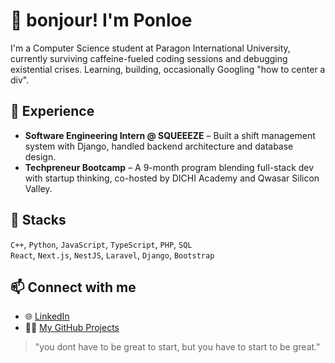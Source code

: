 # 👋 bonjour! I'm Ponloe

I'm a Computer Science student at Paragon International University, currently surviving caffeine-fueled coding sessions and debugging existential crises. Learning, building, occasionally Googling "how to center a div".

## 💼 Experience
- **Software Engineering Intern @ SQUEEEZE** – Built a shift management system with Django, handled backend architecture and database design.
- **Techpreneur Bootcamp** – A 9-month program blending full-stack dev with startup thinking, co-hosted by DICHI Academy and Qwasar Silicon Valley.

## 🧰 Stacks 
`C++`, `Python`, `JavaScript`, `TypeScript`, `PHP`, `SQL`  
`React`, `Next.js`, `NestJS`, `Laravel`, `Django`, `Bootstrap`

## 📫 Connect with me
- 🌐 [LinkedIn](https://linkedin.com/in/soponloe)
- 🧑‍💻 [My GitHub Projects](https://github.com/Ponloe)

> "you dont have to be great to start, but you have to start to be great."

